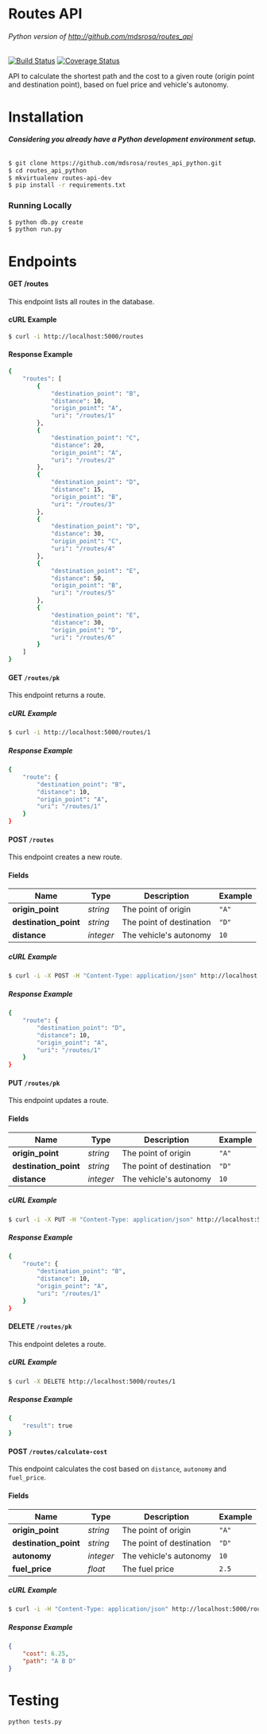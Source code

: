 # Routes API
###### Python version of http://github.com/mdsrosa/routes_api

[![Build Status](https://travis-ci.org/mdsrosa/routes_api_python.svg)](https://travis-ci.org/mdsrosa/routes_api_python) [![Coverage Status](https://coveralls.io/repos/mdsrosa/routes_api_python/badge.svg?branch=master&service=github)](https://coveralls.io/github/mdsrosa/routes_api_python?branch=master)

API to calculate the shortest path and the cost to a given route (origin point and destination point), based on fuel price and vehicle's autonomy.

# Installation
###### **Considering you already have a Python development environment setup.**

```bash
$ git clone https://github.com/mdsrosa/routes_api_python.git
$ cd routes_api_python
$ mkvirtualenv routes-api-dev
$ pip install -r requirements.txt
```

### Running Locally
```bash
$ python db.py create
$ python run.py
```

# Endpoints

#### GET /routes

This endpoint lists all routes in the database.

#### cURL Example

```bash
$ curl -i http://localhost:5000/routes
```
#### Response Example
```bash
{
    "routes": [
        {
            "destination_point": "B",
            "distance": 10,
            "origin_point": "A",
            "uri": "/routes/1"
        },
        {
            "destination_point": "C",
            "distance": 20,
            "origin_point": "A",
            "uri": "/routes/2"
        },
        {
            "destination_point": "D",
            "distance": 15,
            "origin_point": "B",
            "uri": "/routes/3"
        },
        {
            "destination_point": "D",
            "distance": 30,
            "origin_point": "C",
            "uri": "/routes/4"
        },
        {
            "destination_point": "E",
            "distance": 50,
            "origin_point": "B",
            "uri": "/routes/5"
        },
        {
            "destination_point": "E",
            "distance": 30,
            "origin_point": "D",
            "uri": "/routes/6"
        }
    ]
}
```

#### GET `/routes/pk`
This endpoint returns a route.

##### cURL Example
```bash
$ curl -i http://localhost:5000/routes/1
```

##### Response Example
```bash
{
    "route": {
        "destination_point": "B",
        "distance": 10,
        "origin_point": "A",
        "uri": "/routes/1"
    }
}
```

#### POST `/routes`
This endpoint creates a new route.

#### Fields

Name            | Type | Description | Example
----------------|------|------------ |--------
**origin_point**| _string_ | The point of origin| `"A"`
**destination_point**| _string_ | The point of destination| `"D"`
**distance**| _integer_ |The vehicle's autonomy| `10`

##### cURL Example
```bash
$ curl -i -X POST -H "Content-Type: application/json" http://localhost:5000/routes -d '{"origin_point": "A", "destination_point": "D", "distance": 10}'
```

##### Response Example
```bash
{
    "route": {
        "destination_point": "D",
        "distance": 10,
        "origin_point": "A",
        "uri": "/routes/1"
    }
}
```

#### PUT `/routes/pk`
This endpoint updates a route.

#### Fields

Name            | Type | Description | Example
----------------|------|------------ |--------
**origin_point**| _string_ | The point of origin| `"A"`
**destination_point**| _string_ | The point of destination| `"D"`
**distance**| _integer_ |The vehicle's autonomy| `10`

##### cURL Example
```bash
$ curl -i -X PUT -H "Content-Type: application/json" http://localhost:5000/routes/1 -d '{"destination_point": "B"}'
```

##### Response Example
```bash
{
    "route": {
        "destination_point": "B",
        "distance": 10,
        "origin_point": "A",
        "uri": "/routes/1"
    }
}
```

#### DELETE `/routes/pk`
This endpoint deletes a route.

##### cURL Example
```bash
$ curl -X DELETE http://localhost:5000/routes/1
```

##### Response Example
```bash
{
    "result": true
}
```

#### POST `/routes/calculate-cost`

This endpoint calculates the cost based on `distance`,  `autonomy` and `fuel_price`.

#### Fields

Name            | Type | Description | Example
----------------|------|------------ |--------
**origin_point**| _string_ | The point of origin| `"A"`
**destination_point**| _string_ | The point of destination| `"D"`
**autonomy**| _integer_ |The vehicle's autonomy| `10`
**fuel_price**| _float_ |The fuel price|`2.5`

##### cURL Example
```bash
$ curl -i -H "Content-Type: application/json" http://localhost:5000/routes/calculate-cost -d '{"origin_point":"A","destination_point": "D","autonomy":10,"fuel_price":2.5}'
```
##### Response Example
```json
{
    "cost": 6.25,
    "path": "A B D"
}
```

# Testing
```bash
python tests.py
```